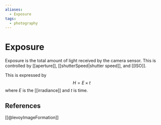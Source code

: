 ```yaml
---
aliases:
  - Exposure
tags:
  - photography
---
```

# Exposure

Exposure is the total amount of light received by the camera sensor. This is controlled by [[aperture]], [[shutterSpeed|shutter speed]], and [[ISO]].

This is expressed by 
$$
H = E \times t
$$
where $E$ is the [[irradiance]] and $t$ is time. 

## References

[[@levoyImageFormation]]
